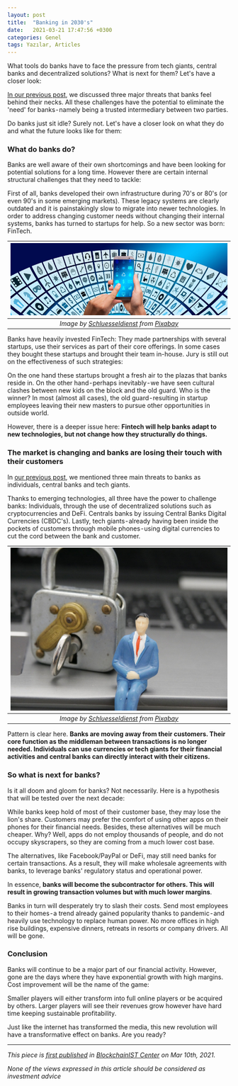 ```yaml
---
layout: post
title:  "Banking in 2030's"
date:   2021-03-21 17:47:56 +0300
categories: Genel
tags: Yazılar, Articles
---
```


What tools do banks have to face the pressure from tech giants, central banks and decentralized solutions? What is next for them? Let's have a closer look:

[In our previous post](/genel/2021/02/24/three-key-challenges-to-traditional-finance.html), we discussed three major threats that banks feel behind their necks. All these challenges have the potential to eliminate the 'need' for banks - namely being a trusted intermediary between two parties.

Do banks just sit idle? Surely not. Let's have a closer look on what they do and what the future looks like for them:

### What do banks do?
Banks are well aware of their own shortcomings and have been looking for potential solutions  for a long time. However there are certain internal structural challenges that they need to tackle:

First of all, banks developed their own infrastructure during 70's or 80's (or even 90's in some emerging markets). These legacy systems are clearly outdated and it is painstakingly slow to migrate into newer technologies. In order to address changing customer needs without changing their internal systems, banks has turned to startups for help. So a new sector was born: FinTech.


| ![security](/assets/digitization-3599925_800.jpg)|
|:--:| 
| *Image by [Schluesseldienst](https://pixabay.com/users/schluesseldienst-13794927/) from [Pixabay](https://pixabay.com/)*|

Banks have heavily invested FinTech: They made partnerships with several startups, use their services as part of their core offerings. In some cases they bought these startups and brought their team in-house. Jury is still out on the effectiveness of such strategies:

On the one hand these startups brought a fresh air to the plazas that banks reside in. On the other hand - perhaps inevitably - we have seen cultural clashes between new kids on the block and the old guard. Who is the winner? In most (almost all cases), the old guard - resulting in startup employees leaving their new masters to pursue other opportunities in outside world.

However, there is a deeper issue here: **Fintech will help banks adapt to new technologies, but not change how they structurally do things.**

### The market is changing and banks are losing their touch with their customers
In [our previous post](/genel/2021/02/24/three-key-challenges-to-traditional-finance.html), we mentioned three main threats to banks as individuals, central banks and tech giants. 

Thanks to emerging technologies, all three have the power to challenge banks: Individuals, through the use of decentralized solutions such as cryptocurrencies and DeFi. Centrals banks by issuing Central Banks Digital Currencies (CBDC's). Lastly, tech giants - already having been inside the pockets of customers through mobile phones - using digital currencies to cut the cord between the bank and customer.

| ![phone](/assets/privacy-policy-4521074_800.jpg)|
|:--:| 
| *Image by [Schluesseldienst](https://pixabay.com/users/schluesseldienst-13794927/) from [Pixabay](https://pixabay.com/)*|


Pattern is clear here. **Banks are moving away from their customers. Their core function as the middleman between transactions is no longer needed. Individuals can use currencies or tech giants for their financial activities and central banks can directly interact with their citizens.**

### So what is next for banks?
Is it all doom and gloom for banks? Not necessarily. Here is a hypothesis that will be tested over the next decade:

While banks keep hold of most of their customer base, they may lose the lion's share. Customers may prefer the comfort of using other apps on their phones for their financial needs. Besides, these alternatives will be much cheaper. Why? Well, apps do not employ thousands of people, and do not occupy skyscrapers, so they are coming from a much lower cost base. 

The alternatives, like Facebook/PayPal or DeFi, may still need banks for certain transactions. As a result, they will make wholesale agreements with banks, to leverage banks' regulatory status and operational power. 

In essence, **banks will become the subcontractor for others. This will result in growing transaction volumes but with much lower margins**. 

Banks in turn will desperately try to slash their costs. Send most employees to their homes - a trend already gained popularity thanks to pandemic - and heavily use technology to replace human power. No more offices in high rise buildings, expensive dinners, retreats in resorts or company drivers. All will be gone.

### Conclusion
Banks will continue to be a major part of our financial activity. However, gone are the days where they have exponential growth with high margins. Cost improvement will be the name of the game: 

Smaller players will either transform into full online players or be acquired by others. Larger players will see their revenues grow however have hard time keeping sustainable profitability.  

Just like the internet has transformed the media, this new revolution will have a transformative effect on banks. Are you ready?

---
*This piece is [first published](https://medium.com/bcistcenter/banking-in-2030s-2029f3df39c3) in [BlockchainIST Center](https://medium.com/blockchainist-center) on Mar 10th, 2021.*

*None of the views expressed in this article should be considered as investment advice*
